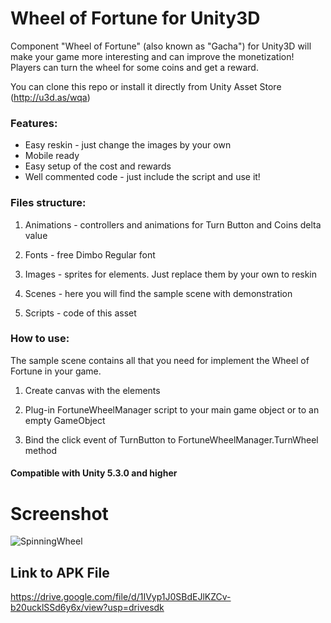 # Wheel of Fortune for Unity3D
Component "Wheel of Fortune" (also known as "Gacha") for Unity3D will make your game more interesting and can improve the monetization! Players can turn the wheel for some coins and get a reward.

You can clone this repo or install it directly from Unity Asset Store (http://u3d.as/wqa)

### Features:
* Easy reskin - just change the images by your own
* Mobile ready
* Easy setup of the cost and rewards
* Well commented code - just include the script and use it!

### Files structure:

1) Animations - controllers and animations for Turn Button and Coins delta value

2) Fonts - free Dimbo Regular font

3) Images - sprites for elements. Just replace them by your own to reskin

4) Scenes - here you will find the sample scene with demonstration

5) Scripts - code of this asset

### How to use:

The sample scene contains all that you need for implement the Wheel of Fortune in your game.

1) Create canvas with the elements

2) Plug-in FortuneWheelManager script to your main game object or to an empty GameObject

3) Bind the click event of TurnButton to FortuneWheelManager.TurnWheel method

#### Compatible with Unity 5.3.0 and higher

# Screenshot
![SpinningWheel](https://user-images.githubusercontent.com/100425157/193072129-39cf5e51-7e3d-4796-b46b-4a13b124e92f.png)

## Link to APK File
https://drive.google.com/file/d/1IVyp1J0SBdEJlKZCv-b20ucklSSd6y6x/view?usp=drivesdk

